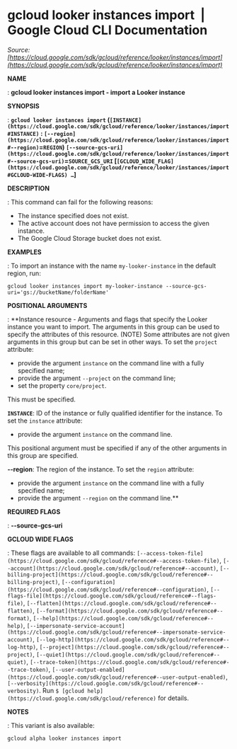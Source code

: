 # gcloud looker instances import  |  Google Cloud CLI Documentation

*Source: [https://cloud.google.com/sdk/gcloud/reference/looker/instances/import](https://cloud.google.com/sdk/gcloud/reference/looker/instances/import)*

**NAME**

: **gcloud looker instances import - import a Looker instance**

**SYNOPSIS**

: **`gcloud looker instances import` (`[INSTANCE](https://cloud.google.com/sdk/gcloud/reference/looker/instances/import#INSTANCE)` : `[--region](https://cloud.google.com/sdk/gcloud/reference/looker/instances/import#--region)`=`REGION`) `[--source-gcs-uri](https://cloud.google.com/sdk/gcloud/reference/looker/instances/import#--source-gcs-uri)`=`SOURCE_GCS_URI` [`[GCLOUD_WIDE_FLAG](https://cloud.google.com/sdk/gcloud/reference/looker/instances/import#GCLOUD-WIDE-FLAGS) …`]**

**DESCRIPTION**

: This command can fail for the following reasons:

- The instance specified does not exist.
- The active account does not have permission to access the given instance.
- The Google Cloud Storage bucket does not exist.

**EXAMPLES**

: To import an instance with the name `my-looker-instance` in the
default region, run:

```
gcloud looker instances import my-looker-instance --source-gcs-uri='gs://bucketName/folderName'
```

**POSITIONAL ARGUMENTS**

: **Instance resource - Arguments and flags that specify the Looker instance you
want to import. The arguments in this group can be used to specify the
attributes of this resource. (NOTE) Some attributes are not given arguments in
this group but can be set in other ways.
To set the `project` attribute:

- provide the argument `instance` on the command line with a fully
specified name;
- provide the argument `--project` on the command line;
- set the property `core/project`.

This must be specified.

**`INSTANCE`**:
ID of the instance or fully qualified identifier for the instance.
To set the `instance` attribute:

- provide the argument `instance` on the command line.

This positional argument must be specified if any of the other arguments in this
group are specified.

**--region**:
The region of the instance.
To set the `region` attribute:

- provide the argument `instance` on the command line with a fully
specified name;
- provide the argument `--region` on the command line.**

**REQUIRED FLAGS**

: **--source-gcs-uri**

**GCLOUD WIDE FLAGS**

: These flags are available to all commands: `[--access-token-file](https://cloud.google.com/sdk/gcloud/reference#--access-token-file)`,
`[--account](https://cloud.google.com/sdk/gcloud/reference#--account)`, `[--billing-project](https://cloud.google.com/sdk/gcloud/reference#--billing-project)`,
`[--configuration](https://cloud.google.com/sdk/gcloud/reference#--configuration)`,
`[--flags-file](https://cloud.google.com/sdk/gcloud/reference#--flags-file)`,
`[--flatten](https://cloud.google.com/sdk/gcloud/reference#--flatten)`, `[--format](https://cloud.google.com/sdk/gcloud/reference#--format)`, `[--help](https://cloud.google.com/sdk/gcloud/reference#--help)`, `[--impersonate-service-account](https://cloud.google.com/sdk/gcloud/reference#--impersonate-service-account)`,
`[--log-http](https://cloud.google.com/sdk/gcloud/reference#--log-http)`,
`[--project](https://cloud.google.com/sdk/gcloud/reference#--project)`, `[--quiet](https://cloud.google.com/sdk/gcloud/reference#--quiet)`, `[--trace-token](https://cloud.google.com/sdk/gcloud/reference#--trace-token)`, `[--user-output-enabled](https://cloud.google.com/sdk/gcloud/reference#--user-output-enabled)`,
`[--verbosity](https://cloud.google.com/sdk/gcloud/reference#--verbosity)`.
Run `$ [gcloud help](https://cloud.google.com/sdk/gcloud/reference)` for details.

**NOTES**

: This variant is also available:

```
gcloud alpha looker instances import
```